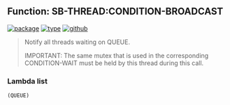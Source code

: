 ## Function: SB-THREAD:CONDITION-BROADCAST
[![package](https://img.shields.io/badge/Package-SB--THREAD-5f9ea0.svg?style=social&colorA=999999)](../) [![type](https://img.shields.io/badge/Type-Function-5f9ea0.svg?style=social&colorA=999999)](../#function) [![github](https://img.shields.io/badge/GitHub-View_the_source-5f9ea0.svg?style=social&colorA=999999&logo=github)](https://github.com/sbcl/sbcl/blob/master/src/code/target-thread.lisp/) 

> Notify all threads waiting on QUEUE.
> 
> IMPORTANT: The same mutex that is used in the corresponding CONDITION-WAIT
> must be held by this thread during this call.

### Lambda list
```
(QUEUE)
```
